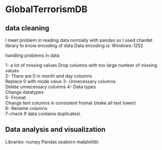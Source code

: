 # GlobalTerrorismDB
## data cleaning
I meet problem in reading data normally with pandas so I used
chardet library to know encoding of data
Data encoding is: Windows-1252

handling problems in data

1- a lot of missing values
Drop columns with too large number of missing values \
2- There are 0 in month and day columns \
Replace 0 with mode value
3- Unnecessary columns\
Delete unnecessary columns
4- Data types\
Change datatypes\
5- Fromat\
Change text columns in consistent fromat (make all text
lower)\
6- Rename columns\
7-check If data contains duplicates\
## Data analysis and visualization
Libraries:
numpy
Pandas
seaborn
matplotlib\

